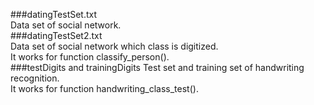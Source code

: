 ###datingTestSet.txt  
Data set of social network.  
###datingTestSet2.txt  
Data set of social network which class is digitized.  
It works for function classify_person().  
###testDigits and trainingDigits
Test set and training set of handwriting recognition.  
It works for function handwriting_class_test().

